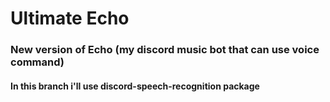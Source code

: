 # Ultimate Echo

### New version of Echo (my discord music bot that can use voice command)
#### In this branch i'll use discord-speech-recognition package
